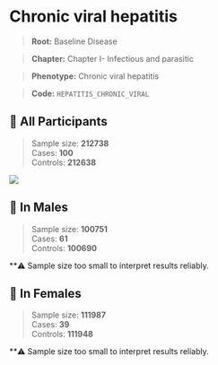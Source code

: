 # Chronic viral hepatitis

> **Root:** Baseline Disease  

> **Chapter:** Chapter I- Infectious and parasitic  

> **Phenotype:** Chronic viral hepatitis  

> **Code:** `HEPATITIS_CHRONIC_VIRAL`

## 🧪 All Participants  
> Sample size: **212738**  
> Cases: **100**  
> Controls: **212638**
<img src="/Disease/Figures/ALL/Baseline/HEPATITIS_CHRONIC_VIRAL.png"/>
<CsvTable src="/Disease_Data/ALL/Baseline/LG_HEPATITIS_CHRONIC_VIRAL.csv" label="🔍 View full results" />

## 👨 In Males  
> Sample size: **100751**  
> Cases: **61**  
> Controls: **100690**

**⚠️ Sample size too small to interpret results reliably.

## 👩 In Females  
> Sample size: **111987**  
> Cases: **39**  
> Controls: **111948**

**⚠️ Sample size too small to interpret results reliably.
